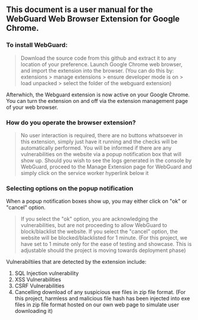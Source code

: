 ## **This document is a user manual for the WebGuard Web Browser Extension for Google Chrome.**

### To install WebGuard:
> Download the source code from this github and extract it to any location of your preference.
> Launch Google Chrome web browser, and import the extension into the browser. 
(You can do this by: extensions > manage extensions > ensure developer mode is on > load unpacked > select the folder of the webguard extension)

Afterwhich, the Webguard extension is now active on your Google Chrome. You can turn the extension on and off via the extension management page of your web browser.

### How do you operate the browser extension?
> No user interaction is required, there are no buttons whatsoever in this extension, simply just have it running and the checks will be automatically performed.
> You will be informed if there are any vulnerabilities on the website via a popup notification box that will show up.
> Should you wish to see the logs generated in the console by WebGuard, proceed to the Manage Extension page for WebGuard and simply click on the service worker hyperlink below it

### Selecting options on the popup notification
When a popup notification boxes show up, you may either click on "ok" or "cancel" option. 
> If you select the "ok" option, you are acknowledging the vulnerabilities, but are not proceeding to allow WebGuard to block/blacklist the website.
> If you select the "cancel" option, the website will be blocked/blacklisted for 1 minute.
(For this project, we have set to 1 minute only for the ease of testing and showcase. This is adjustable should the project is moving towards deployment phase)

Vulnerabiltiies that are detected by the extension include: 
1. SQL Injection vulnerability
2. XSS Vulnerabilities
3. CSRF Vulnerabilities
4. Cancelling download of any suspicious exe files in zip file format.
(For this project, harmless and malicious file hash has been injected into exe files in zip file format hosted on our own web page to simulate user downloading it)
